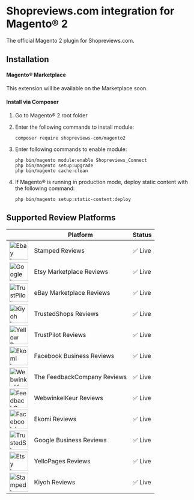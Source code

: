 # Shopreviews.com integration for Magento® 2

The official Magento 2 plugin for Shopreviews.com.

## Installation

#### Magento® Marketplace

This extension will be available on the Marketplace soon.

#### Install via Composer

1. Go to Magento® 2 root folder

2. Enter the following commands to install module:

   ```
   composer require shopreviews-com/magento2
   ``` 

3. Enter following commands to enable module:

   ```
   php bin/magento module:enable Shopreviews_Connect
   php bin/magento setup:upgrade
   php bin/magento cache:clean
   ```

4. If Magento® is running in production mode, deploy static content with the following command: 

   ```
   php bin/magento setup:static-content:deploy
   ```

## Supported Review Platforms
|  | Platform | Status |
|------|----------|--------|
| <img src="https://github.com/user-attachments/assets/0ceccb20-b853-4e0a-a64a-fe8aaa6f2021" width="50" alt="Ebay logo" /> | Stamped  Reviews | ✅ Live |
| <img src="https://github.com/user-attachments/assets/b735ba96-9fd3-4e4f-b3d7-8447d4a9b77c" width="50" alt="Google logo" /> | Etsy Marketplace Reviews | ✅ Live |
| <img src="https://github.com/user-attachments/assets/bb5ae5d9-60ae-4113-af93-d541cacbbe0b" width="50" alt="TrustPilot Logo" /> | eBay Marketplace Reviews | ✅ Live |
| <img src="https://github.com/user-attachments/assets/1c7a0c47-c005-4052-90a2-7aa7ce34a49d" width="50" alt="Kiyoh logo" /> | TrustedShops Reviews | ✅ Live |
| <img src="https://github.com/user-attachments/assets/eabcee0d-594c-47b5-aee3-f40bb8293cee" width="50" alt="Yellow Pages" /> | TrustPilot  Reviews | ✅ Live |
| <img src="https://github.com/user-attachments/assets/8d535082-5d85-4635-8df8-6c681da8d178" width="50" alt="Ekomi logo" /> | Facebook Business Reviews | ✅ Live |
| <img src="https://github.com/user-attachments/assets/55380bd2-0c90-4311-9dd0-61221b3c7bb3" width="50" alt="WebwinkelKeur logo" /> | The FeedbackCompany Reviews | ✅ Live |
| <img src="https://github.com/user-attachments/assets/24dc4883-6686-4ea4-97bb-fcde2f746f46" width="50" alt="FeedbackCompany logo" /> | WebwinkelKeur Reviews | ✅ Live |
| <img src="https://github.com/user-attachments/assets/7fc4d159-d0d1-4ee6-b409-9465d667ee79" width="50" alt="Facebook logo" /> | Ekomi Reviews | ✅ Live |
| <img src="https://github.com/user-attachments/assets/a83d4bfc-43f5-4a96-b4ac-8f761fef46ac" width="50" alt="TrustedShops logo" /> | Google Business Reviews | ✅ Live |
| <img src="https://github.com/user-attachments/assets/cc1a7b9e-e989-4987-933b-db80cf6d2ca6" width="50" alt="Etsy logo" /> | YelloPages Reviews  | ✅ Live |
| <img src="https://github.com/user-attachments/assets/15270f2f-e363-4064-869d-8b573c594d26" width="50" alt="Stamped logo" /> | Kiyoh Reviews | ✅ Live |


